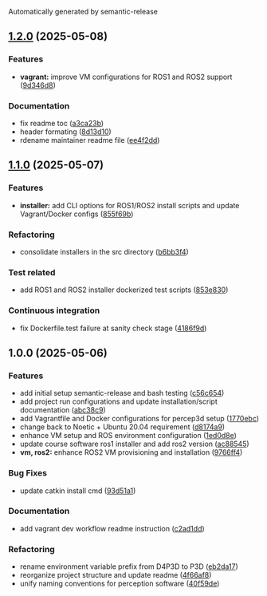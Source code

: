 Automatically generated by semantic-release

## [1.2.0](https://github.com/norlab-ulaval/percep3d_software/compare/v1.1.0...v1.2.0) (2025-05-08)

### Features

* **vagrant:** improve VM configurations for ROS1 and ROS2 support ([9d346d8](https://github.com/norlab-ulaval/percep3d_software/commit/9d346d852a372671fe507c568218aaad851a041d))

### Documentation

* fix readme toc ([a3ca23b](https://github.com/norlab-ulaval/percep3d_software/commit/a3ca23b9f1fbf1aa58a99691863656812ab6051a))
* header formating ([8d13d10](https://github.com/norlab-ulaval/percep3d_software/commit/8d13d1025518ed1fe9db11b533673394d40d1199))
* rdename maintainer readme file ([ee4f2dd](https://github.com/norlab-ulaval/percep3d_software/commit/ee4f2dd8c7b81db3735390ffa3a3017dc0a7f292))

## [1.1.0](https://github.com/norlab-ulaval/percep3d_software/compare/v1.0.0...v1.1.0) (2025-05-07)

### Features

* **installer:** add CLI options for ROS1/ROS2 install scripts and update Vagrant/Docker configs ([855f69b](https://github.com/norlab-ulaval/percep3d_software/commit/855f69b168459557b468a223717f139297d41f93))

### Refactoring

* consolidate installers in the src directory ([b6bb3f4](https://github.com/norlab-ulaval/percep3d_software/commit/b6bb3f4059ff11cd7a743e5f6a19007f13977375))

### Test related

* add ROS1 and ROS2 installer dockerized test scripts ([853e830](https://github.com/norlab-ulaval/percep3d_software/commit/853e830bfb0e12e8b9126adc8a03ee4d81dfaa96))

### Continuous integration

* fix Dockerfile.test failure at sanity check stage ([4186f9d](https://github.com/norlab-ulaval/percep3d_software/commit/4186f9d8ccf0548761efea0ff20c3b8a163ca7a2))

## 1.0.0 (2025-05-06)

### Features

* add initial setup semantic-release and bash testing ([c56c654](https://github.com/norlab-ulaval/percep3d_software/commit/c56c654c9d5bcc314ff8bee43d5524581197f0de))
* add project run configurations and update installation/script documentation ([abc38c9](https://github.com/norlab-ulaval/percep3d_software/commit/abc38c942f1bc82fcfb5aaf587be8ad8b8bdb596))
* add Vagrantfile and Docker configurations for percep3d setup ([1770ebc](https://github.com/norlab-ulaval/percep3d_software/commit/1770ebc5bab124ab5a89174752ef198e2469e2de))
* change back to Noetic + Ubuntu 20.04 requirement ([d8174a9](https://github.com/norlab-ulaval/percep3d_software/commit/d8174a9331e1c0ab7670fe8d36a88bd16faa744e))
* enhance VM setup and ROS environment configuration ([1ed0d8e](https://github.com/norlab-ulaval/percep3d_software/commit/1ed0d8e0a2239e29112519d4c630956657c3cea8))
* update course software ros1 installer and add ros2 version ([ac88545](https://github.com/norlab-ulaval/percep3d_software/commit/ac885459eb7cd9e127605835e16c2803157ec241))
* **vm, ros2:** enhance ROS2 VM provisioning and installation ([9766ff4](https://github.com/norlab-ulaval/percep3d_software/commit/9766ff4189673a6ad87f333b9ce375e118e99544))

### Bug Fixes

* update catkin install cmd ([93d51a1](https://github.com/norlab-ulaval/percep3d_software/commit/93d51a147d86e71c062555d28695361338abebc3))

### Documentation

* add vagrant dev workflow readme instruction ([c2ad1dd](https://github.com/norlab-ulaval/percep3d_software/commit/c2ad1dd4b2e5e61677d3b4c32ba7250b92a6c6e2))

### Refactoring

* rename environment variable prefix from D4P3D to P3D ([eb2da17](https://github.com/norlab-ulaval/percep3d_software/commit/eb2da17f6740bcd9a1aee9960965a267fbf0e221))
* reorganize project structure and update readme ([4f66af8](https://github.com/norlab-ulaval/percep3d_software/commit/4f66af8ef3c5477d75c10f1f69c03cb25cc3ef50))
* unify naming conventions for perception software ([40f59de](https://github.com/norlab-ulaval/percep3d_software/commit/40f59deec64200ea653e3ca8b102c14c4cbff8e3))
